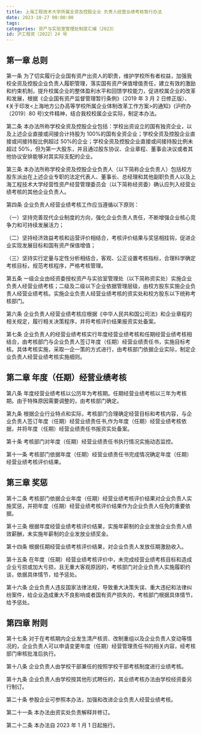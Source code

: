 ```yaml
---
title: 上海工程技术大学所属全资及控股企业 负责人经营业绩考核暂行办法 
date: 2023-10-27 00:00:00
tags:
categories: 资产与实验室管理处制度汇编（2023）
id: 沪工程资〔2022〕24 号
---
```


## 第一章 总则 

第一条 为了切实履行企业国有资产出资人的职责，维护学校所有者权益，加强我校全资及控股企业负责人履职管理，落实国有资产保值增值责任，建立有效的激励和约束机制，提升校属企业的整体盈利水平和回馈学校能力，促进校属企业的改革和发展，根据《企业国有资产监督管理暂行条例》（2019 年 3 月 2 日修正版）、《关于印发<上海地方公办高等学校所属企业体制改革工作方案>的通知》(沪府办〔2019〕80 号)文件精神，结合我校校属企业实际，制定本办法。

第二条 本办法所称学校全资及控股企业包括：学校出资设立的国有独资企业，以及上述企业直接或间接合计持股为 100%的国有全资企业；学校全资及控股企业直接或间接持股比例超过 50%的企业；学校全资及控股企业直接或间接持股比例未超过 50%，但为第一大股东，并且通过股东协议、企业章程、董事会决议或者其他协议安排能够对其实际支配的企业。

第三条 本办法所称学校全资及控股企业负责人（以下简称企业负责人）包括校方股东派出在上述企业专职的法定代表人、董事长、总经理和其他副职负责人以及上海工程技术大学经营性资产经营管理委员会（以下简称经资委）确认应列入经营业绩考核的其他企业负责人。

第四条 企业负责人经营业绩考核工作应当遵循以下原则：

（一）坚持完善现代企业制度的方向，强化企业负责人责任，不断增强企业核心竞争力和可持续发展活力；

（二）坚持经济效益考核和运营评价相结合，考核评价结果与奖惩相挂钩，促进企业实现发展目标和国有资产保值增值；

（三）坚持实行定量与定性分析相结合，客观、公正设置考核指标，合理科学确定考核目标，规范考核程序，严格考核管理。

第五条 一级企业由经资委授权资产与实验室管理处（以下简称资实处）实施企业负责人经营业绩考核；二级及二级以下企业依据管理层级，由校方股东实施企业负责人经营业绩考核。实施企业负责人经营业绩考核的资实处和校方股东以下统称考核部门。

第六条 企业负责人经营业绩考核应根据《中华人民共和国公司法》和企业章程的相关规定，履行相关决策程序，并将考核评价结果报资实处备案。

第七条 企业负责人的经营业绩考核实行年度经营业绩考核和任期经营业绩考核相结合，由考核部门与企业负责人签订年度（任期）经营业绩责任书，实施目标考核。具体考核实施，采取一企一策的方式进行，由考核部门依据企业实际，制定企业负责人经营业绩考核实施细则。

## 第二章 年度（任期）经营业绩考核 

第八条 年度经营业绩考核以公历年为考核期。任期经营业绩考核以三年为考核期。由于特殊原因需要调整的，由考核部门确定。

第九条 根据企业行业特点和实际，考核部门合理确定经营目标和考核内容，与企业负责人签订年度（任期）经营业绩责任书,作为年度（任期）经营业绩考核依据，并将年度（任期）经营业绩责任书报资实处备案。

第十条 考核部门对年度（任期）经营业绩责任书执行情况实施动态监控。

第十一条 考核部门依据年度（任期）经营业绩责任书完成情况确定年度（任期）经营业绩考核评价结果。

## 第三章 奖惩 

第十二条 考核部门依据企业年度（任期）经营业绩考核评价结果对企业负责人实施奖惩，并把年度（任期）经营业绩考核评价结果作为企业负责人任免的重要依据。

第十三条 根据年度经营业绩考核评价结果，实施年薪制的企业发放企业负责人绩效薪酬，未实施年薪制的企业发放业绩奖金。

第十四条 根据任期经营业绩考核评价结果，对企业负责人发放任期激励收入。

第十五条 在年度（任期）经营业绩考核评价中，未完成经营业绩考核目标和造成企业亏损或加大亏损，且无重大客观原因的，考核部门对企业负责人实施履职约谈，依据具体情节，给予惩处。

第十六条 企业负责人违反国家法律法规，导致重大决策失误、重大违纪和法律纠纷案件，给企业造成重大不良影响或者国有资产损失的，考核部门根据具体情节，给予惩处。

## 第四章 附则 

第十七条 对于在考核期内企业发生清产核资、改制重组以及企业负责人变动等情况的，企业负责人可以申请变更年度（任期）经营管理责任书的相关内容，经考核部门审核批准后执行。

第十八条 企业负责人由学校干部兼任的按照学校干部考核制度进行业绩考核。

第十九条 企业负责人由学校按其他形式聘任的，其业绩考核办法由学校经资委另行制订。

第二十条 参股企业可参照本办法，加强和改进企业负责人经营业绩考核。

第二十一条 本办法由资实处负责解释并修订。

第二十二条 本办法自 2023 年 1 月 1 日起施行。
